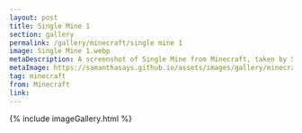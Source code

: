 ```yaml
---
layout: post
title: Single Mine 1
section: gallery
permalink: /gallery/minecraft/single mine 1
image: Single Mine 1.webp
metaDescription: A screenshot of Single Mine from Minecraft, taken by Samantha Says.
metaImage: https://samanthasays.github.io/assets/images/gallery/minecraft/Single Mine 1.webp
tag: minecraft
from: Minecraft
link: 
---
```

{% include imageGallery.html %}